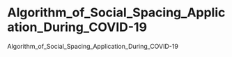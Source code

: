# Algorithm_of_Social_Spacing_Application_During_COVID-19
Algorithm_of_Social_Spacing_Application_During_COVID-19

